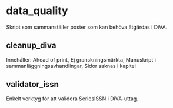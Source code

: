 # data_quality
Skript som sammanställer poster som kan behöva åtgärdas i DiVA.

## cleanup_diva 
Innehåller: Ahead of print, Ej granskningsmärkta, Manuskript i sammanläggningsavhandlingar, Sidor saknas i kapitel

## validator_issn
Enkelt verktyg för att validera SeriesISSN i DiVA-uttag.
